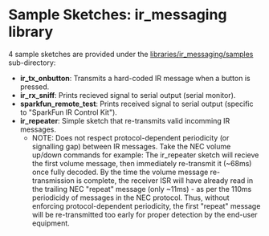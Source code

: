 # Sample Sketches: ir\_messaging library

4 sample sketches are provided under the [libraries/ir\_messaging/samples](libraries/ir_messaging/samples) sub-directory:

 - **ir\_tx\_onbutton**: Transmits a hard-coded IR message when a button is pressed.
 - **ir\_rx\_sniff**: Prints recieved signal to serial output (serial monitor).
 - **sparkfun\_remote\_test**: Prints received signal to serial output (specific to "SparkFun IR Control Kit").
 - **ir\_repeater**: Simple sketch that re-transmits valid incomming IR messages.
	- NOTE: Does not respect protocol-dependent periodicity (or signalling gap)
     between IR messages.  Take the NEC volume up/down commands for example:
     The ir\_repeater sketch will recieve the first volume message, then immediately
     re-transmit it (~68ms) once fully decoded.  By the time the volume message
     re-transmission is complete, the receiver ISR will have already read in the
     trailing NEC "repeat" message (only ~11ms) - as per the 110ms periodicidy
     of messages in the NEC protocol.  Thus, without enforcing protocol-dependent
     periodicity, the first "repeat" message will be re-transmitted too early for
     proper detection by the end-user equipment.

